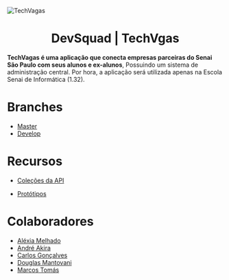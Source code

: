 ![TechVagas](https://media.discordapp.net/attachments/744972164683530392/744998382946353252/Logo_TecVagas_Cinza_claro.png?width=1080&height=261 "DevSquad | TechVagas")

<h1 align="center">
DevSquad | TechVgas
</h1>


**TechVagas é uma aplicação que conecta empresas parceiras do Senai São Paulo com seus alunos e ex-alunos**, Possuindo um sistema de administração central. Por hora, a aplicação será utilizada apenas na Escola Senai de Informática (1.32).

# Branches 

* [Master](https://github.com/CBGoncalves/senai-3s2020-t3-DevSquad "Master")
* [Develop](https://github.com/CBGoncalves/senai-3s2020-t3-DevSquad/tree/develop "Develop")

# Recursos

* [Coleções da API](https://devsquads.postman.co/collections/10424732-01242ba0-648d-4a19-b7da-5665798ea7c8?version=latest&workspace=203e9389-078b-4a9e-970a-43dc12a77b3e "Testes do Postman")

* [Protótipos](https://www.figma.com/file/xJuQEfn369JbCukI7in3mV/TechVagas?node-id=0%3A1 "Protótipos das telas de alta e baixa fideldade no Figma")


# Colaboradores

* [Aléxia Melhado](https://github.com/alexiamelhado18 "Aléxia Melhado")
* [André Akira](https://github.com/DevAndreAkira "André Akira")
* [Carlos Gonçalves](https://github.com/CBGoncalves "Carlos Gonçalves")
* [Douglas Mantovani](https://github.com/Douglasmantovani "Douglas Mantovani")
* [Marcos Tomás](https://github.com/marcostomas "Marcos Tomás")